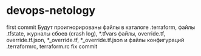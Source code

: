 # devops-netology
first commit
Будут проигнорированы файлы в каталоге .terraform, файлы .tfstate, журналы сбоев (crash log), *.tfvars файлы, override.tf, override.tf.json, *_override.tf, *_override.tf.json и файлы конфигураций .terraformrc, terraform.rc
fix commit